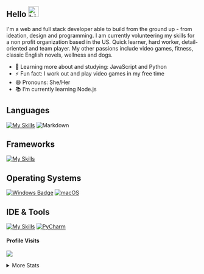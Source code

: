 ## Hello <img src="https://user-images.githubusercontent.com/1303154/88677602-1635ba80-d120-11ea-84d8-d263ba5fc3c0.gif" width="28px" alt="hi">
I'm a web and full stack developer able to build from the ground up - from ideation, design and programming. I am currently volunteering my skills for a non profit organization based in the US. Quick learner, hard worker, detail-oriented and team player. My other passions include video games, fitness, classic English novels, wellness and dogs.

- 🌱 Learning more about and studying: JavaScript and Python
- ⚡ Fun fact: I work out and play video games in my free time 
- 😄 Pronouns: She/Her
- 📚 I’m currently learning Node.js
<!-- - 📫 How to reach me: Coming Soon --->

## Languages
[![My Skills](https://skillicons.dev/icons?i=js,html,css,py)](https://skillicons.dev)
![Markdown](https://img.shields.io/badge/markdown-%23000000.svg?style=for-the-badge&logo=markdown&logoColor=white)
                    
## Frameworks
[![My Skills](https://skillicons.dev/icons?i=flask,bootstrap,react,tailwind)](https://skillicons.dev)
<!--[![React Badge](https://img.shields.io/badge/-React-61DBFB?style=for-the-badge&labelColor=black&logo=react&logoColor=61DBFB)](#)-->
<!-- [![Vue.js Badge](https://img.shields.io/badge/Vue.js-35495E?style=for-the-badge&logo=vue.js&logoColor=4FC08D)](#) -->
<!-- [![MaterialUI Badge](https://img.shields.io/badge/MaterialUI-%23563D7C.svg?style=for-the-badge&logo=appveyor&logo=materialui&logoColor=white)](#) -->

## Operating Systems
[![Windows Badge](https://img.shields.io/badge/Windows-0078D6?style=for-the-badge&logo=windows&logoColor=white)](#)
[![macOS](https://img.shields.io/badge/mac%20os-000000?style=for-the-badge&logo=macos&logoColor=F0F0F0)](#)
<!--[![Ubuntu Badge](https://img.shields.io/badge/Ubuntu-E95420?style=for-the-badge&logo=ubuntu&logoColor=white)](#)-->
<!--[![Netlify Badge](https://img.shields.io/badge/Netlify-00C7B7?style=for-the-badge&logo=netlify&logoColor=white)](#)-->

## IDE & Tools
[![My Skills](https://skillicons.dev/icons?i=codepen,vscode,figma,postman,mongodb)](https://skillicons.dev)
[![PyCharm](https://img.shields.io/badge/pycharm-143?style=for-the-badge&logo=pycharm&logoColor=black&color=black&labelColor=green)](#)
<br />

#### Profile Visits 
![](https://komarev.com/ghpvc/?username=el634dev)

<details>
<summary>
  More Stats 
</summary>

<br />

#### Most Used Languages
![Top Languages](https://github-readme-stats.vercel.app/api/top-langs/?username=el634dev&theme=vue-dark&show_icons=true&hide_border=true&layout=compact)

#### Git Streak
[![GitHub Streak](https://streak-stats.demolab.com/?user=el634dev&theme=dark)](https://git.io/streak-stats)

#### Github Stats
![GitHub Stats](https://github-readme-stats.vercel.app/api?username=el634dev&theme=vue-dark&show_icons=true&hide_border=true&count_private=true)
</details>
